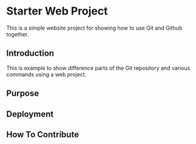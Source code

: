 # Starter Web Project

This is a simple website project for
showing how to use Git and Github together.

## Introduction

This is example to show difference parts of the Git repository and various commands using a web project.

## Purpose

## Deployment

## How To Contribute